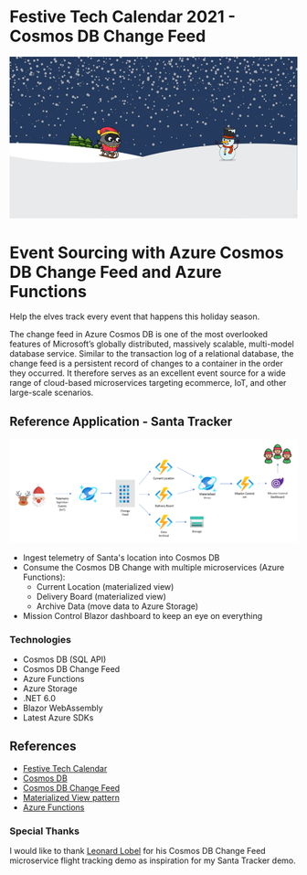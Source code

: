 # Festive Tech Calendar 2021 - Cosmos DB Change Feed

  ![](./assets/images/hero.png)

# Event Sourcing with Azure Cosmos DB Change Feed and Azure Functions

Help the elves track every event that happens this holiday season.

The change feed in Azure Cosmos DB is one of the most overlooked features of Microsoft’s globally distributed, massively scalable, multi-model database service. Similar to the transaction log of a relational database, the change feed is a persistent record of changes to a container in the order they occurred. It therefore serves as an excellent event source for a wide range of cloud-based microservices targeting ecommerce, IoT, and other large-scale scenarios.

## Reference Application - Santa Tracker

  ![](./assets/images/architecture.png)

- Ingest telemetry of Santa's location into Cosmos DB
- Consume the Cosmos DB Change with multiple microservices (Azure Functions):
  - Current Location (materialized view)
  - Delivery Board (materialized view)
  - Archive Data (move data to Azure Storage)
- Mission Control Blazor dashboard to keep an eye on everything

### Technologies

- Cosmos DB (SQL API)
- Cosmos DB Change Feed
- Azure Functions
- Azure Storage
- .NET 6.0
- Blazor WebAssembly
- Latest Azure SDKs

## References

- [Festive Tech Calendar](https://festivetechcalendar.com/)
- [Cosmos DB](https://docs.microsoft.com/en-us/azure/cosmos-db/)
- [Cosmos DB Change Feed](https://docs.microsoft.com/en-us/azure/cosmos-db/change-feed)
- [Materialized View pattern](https://docs.microsoft.com/en-us/azure/architecture/patterns/materialized-view)
- [Azure Functions](https://docs.microsoft.com/en-us/azure/azure-functions/)

### Special Thanks

I would like to thank [Leonard Lobel](https://twitter.com/@lennilobel) for his Cosmos DB Change Feed microservice flight tracking demo as inspiration for my Santa Tracker demo.


